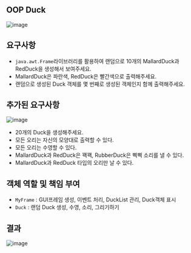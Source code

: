 ## OOP Duck

![image](https://github.com/wooyong99/OOP_Duck/assets/85385921/20058f48-732d-4f21-873f-cb6ec9c7e0d0)

## 요구사항

- ```java.awt.Frame```라이브러리를 활용하여 랜덤으로 10개의 MallardDuck과 RedDuck을 생성해서 보여주세요.
- MallardDuck은 파란색, RedDuck은 빨간색으로 출력해주세요.
- 랜덤으로 생성된 Duck 객체를 몇 번째로 생성된 객체인지 함께 출력해주세요.

## 추가된 요구사항
![image](https://github.com/wooyong99/OOP_Duck/assets/85385921/b0ec6af7-a002-4c2c-811b-903daa83d9cf)
- 20개의 Duck을 생성해주세요.
- 모든 오리는 자신의 모양대로 출력할 수 있다.
- 모든 오리는 수영할 수 있다.
- MallardDuck과 RedDuck은 꽥꽥, RubberDuck은 삑삑 소리를 낼 수 있다.
- MallardDuck과 RedDuck 타입의 오리만 날 수 있다.

## 객체 역할 및 책임 부여

- ```MyFrame``` : GUI프레임 생성, 이벤트 처리, DuckList 관리, Duck객체 표시
- ```Duck``` : 랜덤 Duck 생성, 수영, 소리, 그리기하기

## 결과

![image](https://github.com/wooyong99/OOP_Duck/assets/85385921/c3011092-e6e8-4f0d-baf2-929a1cff5155)



